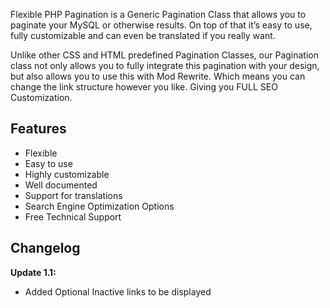 Flexible PHP Pagination is a Generic Pagination Class that allows you to paginate your MySQL or otherwise results. On top of that it’s easy to use, fully customizable and can even be translated if you really want.

Unlike other CSS and HTML predefined Pagination Classes, our Pagination class not only allows you to fully integrate this pagination with your design, but also allows you to use this with Mod Rewrite.
Which means you can change the link structure however you like. Giving you FULL SEO Customization.

## Features ##
- Flexible
- Easy to use
- Highly customizable
- Well documented
- Support for translations
- Search Engine Optimization Options
- Free Technical Support

## Changelog ##
**Update 1.1:**  
- Added Optional Inactive links to be displayed